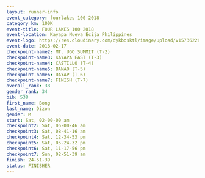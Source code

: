 ```yaml
---
layout: runner-info 
event_category: fourlakes-100-2018 
category_km: 100K 
event-title: FOUR LAKES 100 2018 
event-location: Kayapa Nueva Ecija Philippines 
event-logo: https://res.cloudinary.com/dykbosktl/image/upload/v1573622832/Logo/logo_1_hdutmh.jpg 
event-date: 2018-02-17 
checkpoint-name2: MT. UGO SUMMIT (T-2) 
checkpoint-name3: KAYAPA EAST (T-3) 
checkpoint-name4: CASTILLO (T-4) 
checkpoint-name5: BANAO (T-5) 
checkpoint-name6: DAYAP (T-6) 
checkpoint-name7: FINISH (T-7) 
overall_rank: 38
gender_rank: 34
bib: 538
first_name: Bong
last_name: Dizon
gender: M
start: Sat, 02-00-00 am
checkpoint2: Sat, 06-00-46 am
checkpoint3: Sat, 08-41-16 am
checkpoint4: Sat, 12-34-53 pm
checkpoint5: Sat, 05-24-32 pm
checkpoint6: Sat, 11-17-56 pm
checkpoint7: Sun, 02-51-39 am
finish: 24-51-39
status: FINISHER
---
```

